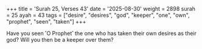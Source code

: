 +++
title = 'Surah 25, Verses 43'
date = '2025-08-30'
weight = 2898
surah = 25
ayah = 43
tags = ["desire", "desires", "god", "keeper", "one", "own", "prophet", "seen", "taken"]
+++

Have you seen ˹O Prophet˺ the one who has taken their own desires as their god? Will you then be a keeper over them?